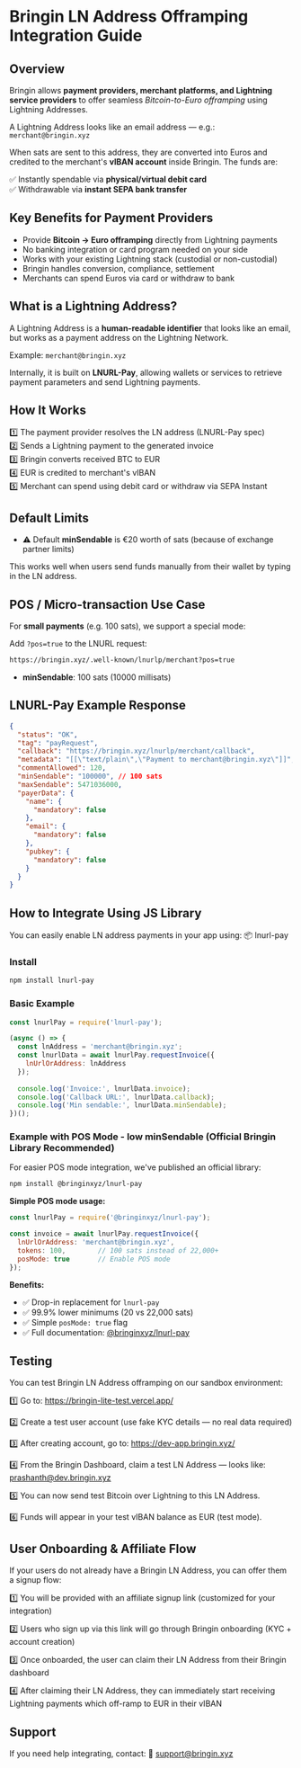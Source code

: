 # Bringin LN Address Offramping Integration Guide

## Overview

Bringin allows **payment providers, merchant platforms, and Lightning service providers** to offer seamless *Bitcoin-to-Euro offramping* using Lightning Addresses.

A Lightning Address looks like an email address — e.g.: `merchant@bringin.xyz`

When sats are sent to this address, they are converted into Euros and credited to the merchant's **vIBAN account** inside Bringin. The funds are:

✅ Instantly spendable via **physical/virtual debit card**  
✅ Withdrawable via **instant SEPA bank transfer**

## Key Benefits for Payment Providers

* Provide **Bitcoin → Euro offramping** directly from Lightning payments
* No banking integration or card program needed on your side
* Works with your existing Lightning stack (custodial or non-custodial)
* Bringin handles conversion, compliance, settlement
* Merchants can spend Euros via card or withdraw to bank

## What is a Lightning Address?

A Lightning Address is a **human-readable identifier** that looks like an email, but works as a payment address on the Lightning Network.

Example: `merchant@bringin.xyz`

Internally, it is built on **LNURL-Pay**, allowing wallets or services to retrieve payment parameters and send Lightning payments.

## How It Works

1️⃣ The payment provider resolves the LN address (LNURL-Pay spec)  
2️⃣ Sends a Lightning payment to the generated invoice  
3️⃣ Bringin converts received BTC to EUR  
4️⃣ EUR is credited to merchant's vIBAN  
5️⃣ Merchant can spend using debit card or withdraw via SEPA Instant

## Default Limits

* ⚠️ Default **minSendable** is €20 worth of sats (because of exchange partner limits)

This works well when users send funds manually from their wallet by typing in the LN address.

## POS / Micro-transaction Use Case

For **small payments** (e.g. 100 sats), we support a special mode:

Add `?pos=true` to the LNURL request:

```bash
https://bringin.xyz/.well-known/lnurlp/merchant?pos=true
```

* **minSendable**: 100 sats (10000 millisats)

## LNURL-Pay Example Response

```json
{
  "status": "OK",
  "tag": "payRequest",
  "callback": "https://bringin.xyz/lnurlp/merchant/callback",
  "metadata": "[[\"text/plain\",\"Payment to merchant@bringin.xyz\"]]",
  "commentAllowed": 120,
  "minSendable": "100000", // 100 sats
  "maxSendable": 5471036000,
  "payerData": {
    "name": {
      "mandatory": false
    },
    "email": {
      "mandatory": false
    },
    "pubkey": {
      "mandatory": false
    }
  }
}
```

## How to Integrate Using JS Library

You can easily enable LN address payments in your app using: 📦 lnurl-pay

### Install

```bash
npm install lnurl-pay
```

### Basic Example

```js
const lnurlPay = require('lnurl-pay');

(async () => {
  const lnAddress = 'merchant@bringin.xyz';
  const lnurlData = await lnurlPay.requestInvoice({
    lnUrlOrAddress: lnAddress
  });
  
  console.log('Invoice:', lnurlData.invoice);
  console.log('Callback URL:', lnurlData.callback);
  console.log('Min sendable:', lnurlData.minSendable);
})();
```

### Example with POS Mode - low minSendable (Official Bringin Library Recommended)

For easier POS mode integration, we've published an official library:

```bash
npm install @bringinxyz/lnurl-pay
```

**Simple POS mode usage:**
```javascript
const lnurlPay = require('@bringinxyz/lnurl-pay');

const invoice = await lnurlPay.requestInvoice({
  lnUrlOrAddress: 'merchant@bringin.xyz',
  tokens: 100,        // 100 sats instead of 22,000+
  posMode: true       // Enable POS mode
});
```

**Benefits:**
- ✅ Drop-in replacement for `lnurl-pay`
- ✅ 99.9% lower minimums (20 vs 22,000 sats)
- ✅ Simple `posMode: true` flag
- ✅ Full documentation: [@bringinxyz/lnurl-pay](https://www.npmjs.com/package/@bringinxyz/lnurl-pay)


## Testing

You can test Bringin LN Address offramping on our sandbox environment:

1️⃣ Go to:
https://bringin-lite-test.vercel.app/

2️⃣ Create a test user account (use fake KYC details — no real data required)

3️⃣ After creating account, go to:
https://dev-app.bringin.xyz/

4️⃣ From the Bringin Dashboard, claim a test LN Address — looks like:
prashanth@dev.bringin.xyz

5️⃣ You can now send test Bitcoin over Lightning to this LN Address.

6️⃣ Funds will appear in your test vIBAN balance as EUR (test mode).

## User Onboarding & Affiliate Flow
If your users do not already have a Bringin LN Address, you can offer them a signup flow:

1️⃣ You will be provided with an affiliate signup link (customized for your integration)

2️⃣ Users who sign up via this link will go through Bringin onboarding (KYC + account creation)

3️⃣ Once onboarded, the user can claim their LN Address from their Bringin dashboard

4️⃣ After claiming their LN Address, they can immediately start receiving Lightning payments which off-ramp to EUR in their vIBAN



## Support

If you need help integrating, contact: 📧 support@bringin.xyz
